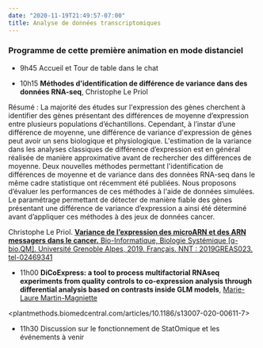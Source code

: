 ```yaml
---
date: "2020-11-19T21:49:57-07:00"
title: Analyse de données transcriptomiques
---
```



### Programme de cette première animation en mode distanciel

- 9h45 Accueil et Tour de table dans le chat

- 10h15 **Méthodes d'identification de différence de variance dans des données RNA-seq**, Christophe Le Priol

Résumé : La majorité des études sur l'expression des gènes cherchent à identifier des gènes présentant des différences de moyenne d’expression entre plusieurs populations d’échantillons. Cependant, à l’instar d’une différence de moyenne, une différence de variance d'expression de gènes peut avoir un sens biologique et physiologique. L'estimation de la variance dans les analyses classiques de différence d’expression est en général réalisée de manière approximative avant de rechercher des différences de moyenne. Deux nouvelles méthodes permettant l'identification de différences de moyenne et de variance dans des données RNA-seq dans le même cadre statistique ont récemment été publiées. Nous proposons d’évaluer les performances de ces méthodes à l'aide de données simulées. Le paramétrage permettant de détecter de manière fiable des gènes présentant une différence de variance d’expression a ainsi été déterminé avant d’appliquer ces méthodes à des jeux de données cancer.

Christophe Le Priol. [**Variance de l’expression des microARN et des ARN messagers dans le cancer.**
Bio-Informatique, Biologie Systémique [q-bio.QM]. Université Grenoble Alpes, 2019. Français. NNT :
2019GREAS023. tel-02469341](tel.archives-ouvertes.fr/tel-02469341)

- 11h00 **DiCoExpress: a tool to process multifactorial RNAseq experiments from quality controls to co-expression analysis through differential analysis based on contrasts inside GLM models**, [Marie-Laure Martin-Magniette](www6.inrae.fr/mia-paris/Equipes/Membres/Marie-Laure-Martin-Magniette)

<plantmethods.biomedcentral.com/articles/10.1186/s13007-020-00611-7>

- 11h30 Discussion sur le fonctionnement de StatOmique et les événements à venir 
